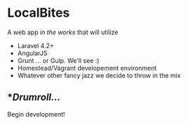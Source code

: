 # LocalBites

A web app *in the works* that will utilize

* Laravel 4.2+
* AngularJS
* Grunt ... or Gulp. We'll see :)
* Homestead/Vagrant developement environment
* Whatever other fancy jazz we decide to throw in the mix

## **Drumroll...*
Begin development!
